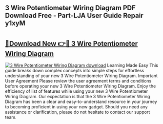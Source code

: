 ## 3 Wire Potentiometer Wiring Diagram PDF Download Free - Part-LJA User Guide Repair y1xyM

# <h2><a href="http://dfp09r.blite.top/?on=3+Wire+Potentiometer+Wiring+Diagram">🔗Download New 👉🔴 3 Wire Potentiometer Wiring Diagram</a></h2>

[![3 Wire Potentiometer Wiring Diagram download](https://i.imgur.com/lujVjoI.png)](http://dfp09r.blite.top/?on=3+Wire+Potentiometer+Wiring+Diagram)
Learning Made Easy This guide breaks down complex concepts into simple steps for effortless understanding of your new 3 Wire Potentiometer Wiring Diagram. Important User Agreement Please review the user agreement terms and conditions before operating your new 3 Wire Potentiometer Wiring Diagram. Enjoy the efficiency of list of features while using your new 3 Wire Potentiometer Wiring Diagram. Our expectation is that the 3 Wire Potentiometer Wiring Diagram has been a clear and easy-to-understand resource in your journey to becoming proficient in using your new gadget. Should you need any assistance or clarification, please do not hesitate to contact our support team.
